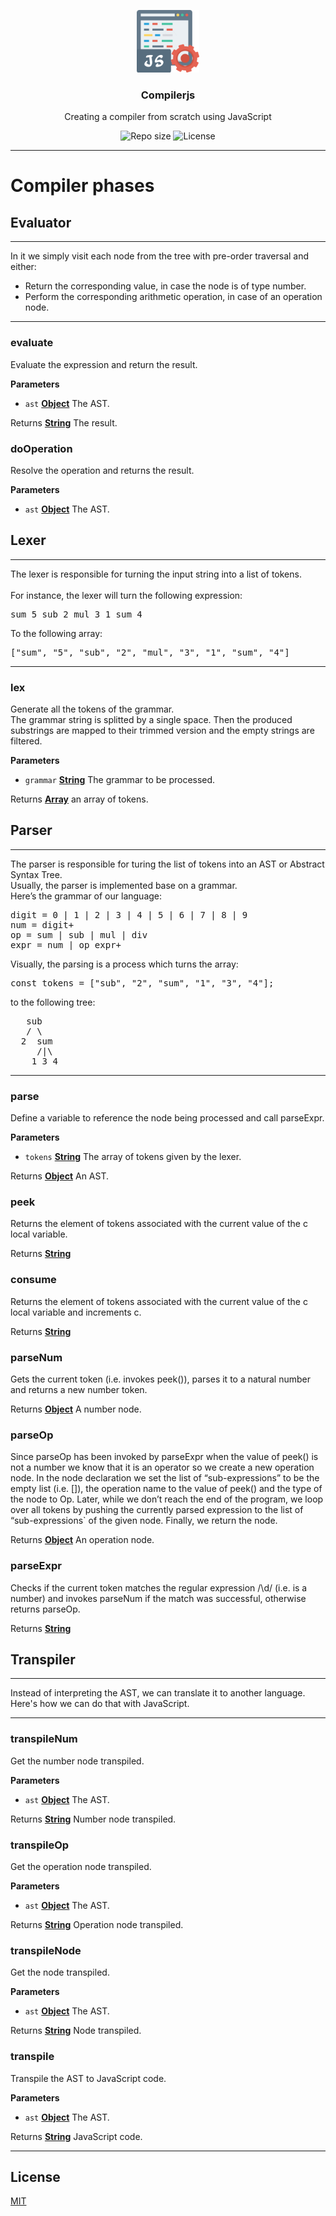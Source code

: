 <p align="center">
  <img src="media/compilerjs-logo.png" width="100" alt="Repository logo" />
</p>
<h3 align="center">Compilerjs</h3>
<p align="center">Creating a compiler from scratch using JavaScript<p>
<p align="center">
    <img src="https://img.shields.io/github/repo-size/lhbelfanti/compilerjs?label=Repo%20size" alt="Repo size" />
    <img src="https://img.shields.io/github/license/lhbelfanti/compilerjs?label=License" alt="License" />
</p>

---
# Compiler phases

## Evaluator

<hr/>

In it we simply visit each node from the tree with pre-order traversal and either:</br>

-   Return the corresponding value, in case the node is of type number.</br>
-   Perform the corresponding arithmetic operation, in case of an operation node.</br>

<hr/>

### evaluate

Evaluate the expression and return the result.

**Parameters**

-   `ast` **[Object](https://developer.mozilla.org/en-US/docs/Web/JavaScript/Reference/Global_Objects/Object)** The AST.

Returns **[String](https://developer.mozilla.org/en-US/docs/Web/JavaScript/Reference/Global_Objects/String)** The result.

### doOperation

Resolve the operation and returns the result.

**Parameters**

-   `ast` **[Object](https://developer.mozilla.org/en-US/docs/Web/JavaScript/Reference/Global_Objects/Object)** The AST.

## Lexer

<hr/>

The lexer is responsible for turning the input string into a list of tokens.</br>
</br>
For instance, the lexer will turn the following expression:

<pre>
sum 5 sub 2 mul 3 1 sum 4
</pre>

To the following array:

<pre>
["sum", "5", "sub", "2", "mul", "3", "1", "sum", "4"]
</pre>

<hr/>

### lex

Generate all the tokens of the grammar.</br>
The grammar string is splitted by a single space. Then the produced 
substrings are mapped to their trimmed version and the empty
strings are filtered.

**Parameters**

-   `grammar` **[String](https://developer.mozilla.org/en-US/docs/Web/JavaScript/Reference/Global_Objects/String)** The grammar to be processed.

Returns **[Array](https://developer.mozilla.org/en-US/docs/Web/JavaScript/Reference/Global_Objects/Array)** an array of tokens.

## Parser

<hr/>

The parser is responsible for turing the list of tokens
into an AST or Abstract Syntax Tree.</br>
Usually, the parser is implemented base on a grammar.</br>
Here’s the grammar of our language:<br>

<pre>
digit = 0 | 1 | 2 | 3 | 4 | 5 | 6 | 7 | 8 | 9
num = digit+
op = sum | sub | mul | div
expr = num | op expr+
</pre>

 Visually, the parsing is a process which turns the array:</br>

<pre>
const tokens = ["sub", "2", "sum", "1", "3", "4"];
</pre>

to the following tree:

<pre>
   sub
   / \
  2  sum
     /|\
    1 3 4
</pre>

<hr/>

### parse

Define a variable to reference the node being processed
and call parseExpr.

**Parameters**

-   `tokens` **[String](https://developer.mozilla.org/en-US/docs/Web/JavaScript/Reference/Global_Objects/String)** The array of tokens given by the lexer.

Returns **[Object](https://developer.mozilla.org/en-US/docs/Web/JavaScript/Reference/Global_Objects/Object)** An AST.

### peek

Returns the element of tokens associated with the current 
value of the c local variable.

Returns **[String](https://developer.mozilla.org/en-US/docs/Web/JavaScript/Reference/Global_Objects/String)** 

### consume

Returns the element of tokens associated with the current 
value of the c local variable and increments c.

Returns **[String](https://developer.mozilla.org/en-US/docs/Web/JavaScript/Reference/Global_Objects/String)** 

### parseNum

Gets the current token (i.e. invokes peek()), parses it to a 
natural number and returns a new number token.

Returns **[Object](https://developer.mozilla.org/en-US/docs/Web/JavaScript/Reference/Global_Objects/Object)** A number node.

### parseOp

Since parseOp has been invoked by parseExpr when the value of peek() 
is not a number we know that it is an operator so we create a new operation node.
In the node declaration we set the list of “sub-expressions” to 
be the empty list (i.e. \[]), the operation name to the value of peek() 
and the type of the node to Op. Later, while we don’t reach the end of 
the program, we loop over all tokens by pushing the currently parsed expression 
to the list of “sub-expressions\` of the given node. Finally, we return the node.

Returns **[Object](https://developer.mozilla.org/en-US/docs/Web/JavaScript/Reference/Global_Objects/Object)** An operation node.

### parseExpr

Checks if the current token matches the regular expression /\\d/ 
(i.e. is a number) and invokes parseNum if the match was successful, 
otherwise returns parseOp.

Returns **[String](https://developer.mozilla.org/en-US/docs/Web/JavaScript/Reference/Global_Objects/String)** 

## Transpiler

<hr/>

Instead of interpreting the AST, we can translate it to 
another language. Here's how we can do that with JavaScript.

<hr/>

### transpileNum

Get the number node transpiled.

**Parameters**

-   `ast` **[Object](https://developer.mozilla.org/en-US/docs/Web/JavaScript/Reference/Global_Objects/Object)** The AST.

Returns **[String](https://developer.mozilla.org/en-US/docs/Web/JavaScript/Reference/Global_Objects/String)** Number node transpiled.

### transpileOp

Get the operation node transpiled.

**Parameters**

-   `ast` **[Object](https://developer.mozilla.org/en-US/docs/Web/JavaScript/Reference/Global_Objects/Object)** The AST.

Returns **[String](https://developer.mozilla.org/en-US/docs/Web/JavaScript/Reference/Global_Objects/String)** Operation node transpiled.

### transpileNode

Get the node transpiled.

**Parameters**

-   `ast` **[Object](https://developer.mozilla.org/en-US/docs/Web/JavaScript/Reference/Global_Objects/Object)** The AST.

Returns **[String](https://developer.mozilla.org/en-US/docs/Web/JavaScript/Reference/Global_Objects/String)** Node transpiled.

### transpile

Transpile the AST to JavaScript code.

**Parameters**

-   `ast` **[Object](https://developer.mozilla.org/en-US/docs/Web/JavaScript/Reference/Global_Objects/Object)** The AST.

Returns **[String](https://developer.mozilla.org/en-US/docs/Web/JavaScript/Reference/Global_Objects/String)** JavaScript code.

---
## License

[MIT](https://choosealicense.com/licenses/mit/)